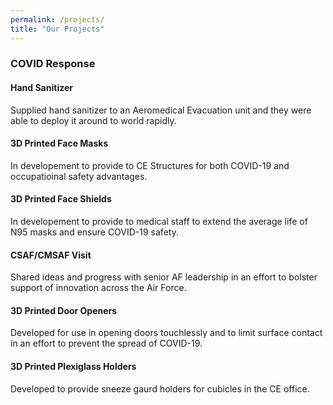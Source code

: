 ```yaml
---
permalink: /projects/
title: "Our Projects"
---
```



### COVID Response
#### Hand Sanitizer

   Supplied hand sanitizer to an Aeromedical Evacuation unit and they were able to deploy it around to world rapidly.   
   
#### 3D Printed Face Masks

   In developement to provide to CE Structures for both COVID-19 and occupatioinal safety advantages.  
   
#### 3D Printed Face Shields

   In developement to provide to medical staff to extend the average life of N95 masks and ensure COVID-19 safety.  
   
#### CSAF/CMSAF Visit

   Shared ideas and progress with senior AF leadership in an effort to bolster support of innovation across the Air Force.  
   
#### 3D Printed Door Openers

  Developed for use in opening doors touchlessly and to limit surface contact in an effort to prevent the spread of COVID-19.  
  
#### 3D Printed Plexiglass Holders

   Developed to provide sneeze gaurd holders for cubicles in the CE office. 




